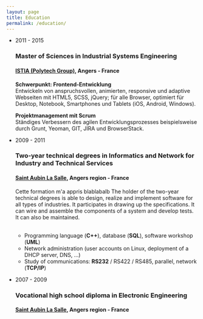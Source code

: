```yaml
---
layout: page
title: Education
permalink: /education/
---
```

<ul class="timeline">
  <li class="timeline-event">
    <label class="timeline-event-icon"></label>
    <div class="timeline-event-copy">
      <p class="timeline-event-thumbnail">2011 - 2015</p>
      <h3>Master of Sciences in Industrial Systems Engineering</h3>
      <h4><a href="http://www.istia.univ-angers.fr/en/education/automation-and-computer-engineering.html" target="_blank">ISTIA (Polytech Group)</a>, Angers - France</h4>
      <p><strong>Schwerpunkt: Frontend-Entwicklung</strong><br>Entwickeln von anspruchsvollen, animierten, responsive und adaptive Webseiten mit HTML5, SCSS, jQuery; für alle Browser, optimiert für Desktop, Notebook, Smartphones und Tablets (iOS, Android, Windows).</p>
      <p><strong>Projektmanagement mit Scrum</strong><br>Ständiges Verbessern des agilen Entwicklungsprozesses beispielsweise durch Grunt, Yeoman, GIT, JIRA und BrowserStack.</p>
    </div>
  </li>
  <li class="timeline-event">
    <label class="timeline-event-icon"></label>
    <div class="timeline-event-copy">
      <p class="timeline-event-thumbnail">2009 - 2011</p>
      <h3>Two-year technical degrees in Informatics and Network for Industry and Technical Services</h3>
      <h4><a href="http://www.saintaubinlasalle.fr/superieur/les-bts-de-sals/bts-sn-ir" target="_blank">Saint Aubin La Salle</a>, Angers region - France</h4>
      <div class="training">
        Cette formation m'a appris blablabalb
        The holder of the two-year technical degrees is able to design, realize and implement software for all types of industries. It participates in drawing up the specifications. It can wire and assemble the components of a system and develop tests. It can also be maintained.
        <br/>
        <br/>
        <ul>
          <li>Programming language (<b>C++</b>), database (<b>SQL</b>), software workshop (<b>UML</b>)</li>
          <li>Network administration (user accounts on Linux, deployment of a DHCP server, DNS, ...)</li>
          <li>Study of communications: <b>RS232</b> / RS422 / RS485, parallel, network (<b>TCP/IP</b>)</li>
        </ul>
      </div>
    </div>
  </li>
  <li class="timeline-event">
    <label class="timeline-event-icon"></label>
    <div class="timeline-event-copy">
      <p class="timeline-event-thumbnail">2007 - 2009</p>
      <h3>Vocational high school diploma in Electronic Engineering</h3>
      <h4><a href="http://www.saintaubinlasalle.fr/superieur/les-bts-de-sals/bts-sn-ir" target="_blank">Saint Aubin La Salle</a>, Angers region - France</h4>
    </div>
  </li>
</ul>